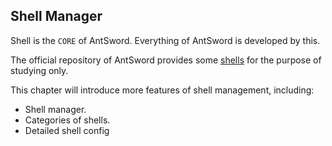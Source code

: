 Shell Manager
---

Shell is the `CORE` of AntSword. Everything of AntSword is developed by this.

The official repository of AntSword provides some [shells](https://github.com/AntSwordProject/AntSword/tree/master/shells) for the purpose of studying only.

This chapter will introduce more features of shell management, including: 

* Shell manager.
* Categories of shells.
* Detailed shell config

